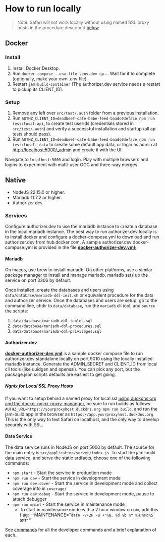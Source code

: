 # How to run locally

> Note: Safari will not work locally without using named SSL proxy hosts in the procedure described [below](#Ngnix-for-Local-SSL-Proxy-Hosts)

## Docker

### Install

1. Install Docker Desktop.
2. Run `docker compose --env-file .env.dev up` ... Wait for it to complete (optionally, make your own .env file).
3. Restart `jam-build-container` (The authorizer.dev service needs a restart to pickup its CLIENT_ID).

### Setup

1. Remove any left over `src/test/.auth` folder from a previous installation.
2. Run `AUTHZ_CLIENT_ID=deadbeef-cafe-babe-feed-baadc0deface npm run test:local:api`, to create test userids (credentials stored in `src/test/.auth`) and verify a successful installation and startup (all api tests should pass).
3. Run `AUTHZ_CLIENT_ID=deadbeef-cafe-babe-feed-baadc0deface npm run test:local:_data` to create some default app data, or login as admin at [http://localhost:5000/_admin](http://localhost:5000/_admin) and create it with the UI.

Navigate to `localhost:5000` and login. Play with multiple browsers and logins to experiment with multi-user OCC and three-way merges.

## Native

* NodeJS 22.15.0 or higher.
* Mariadb 11.7.2 or higher.
* Authorizer.dev.

### Services

Configure authorizer.dev to use the mariadb instance to create a database in the local mariadb instance. The best way to run authorizer.dev locally is to install docker and configure a docker-compose.yml to download and run authorizer.dev from hub.docker.com. A sample authorizer.dev docker-compose.yml is provided in the file [**docker-authorizer-dev.yml**](/docker-authorizer-dev.yml);

#### Mariadb

On macos, use brew to install mariadb. On other platforms, use a similar package manager to install and manage mariadb. mariadb sets up the service on port 3306 by default.

Once installed, create the databases and users using `data/database/mariadb-ddl-init.sh` or equivalent procedure for the data and authorizer service. Once the databases and users are setup, go to the command line, chdir to `data/database`, run the `mariadb` cli tool, and `source` the scripts:

1. `data/database/mariadb-ddl-tables.sql`
2. `data/database/mariadb-ddl-procedures.sql`
3. `data/database/mariadb-ddl-privileges.sql`

#### Authorizer.dev
[**docker-authorizer-dev.yml**](/docker-authorizer-dev.yml) is a sample docker compose file to run authorizer.dev standalone locally on port 9010 using the locally installed mariadb instance. Generate the ADMIN_SECRET and CLIENT_ID from local cli tools (like uuidgen and openssl). You can pick any port, but the package.json scripts defaults are easiest to get going.

##### Ngnix for Local SSL Proxy Hosts
If you want to setup behind a named proxy for local ssl [using duckdns.org and the docker nginx-proxy-mananger](https://notthebe.ee/blog/easy-ssl-in-homelab-dns01/), be sure to run builds as follows: `AUTHZ_URL=https://yourproxyhost.duckdns.org npm run build`, and run the jam-build app in the browser as `https://app.yourproxyhost.duckdns.org`. This is the only way to test Safari on localhost, and the only way to develop securely with SSL.

#### Data Service
The data service runs in NodeJS on port 5000 by default. The source for the main entry is `src/application/server/index.js`.
To start the jam-build data service, and serve the static artifacts, choose one of the following commands:

* `npm start` - Start the service in production mode
* `npm run dev` - Start the service in development mode
* `npm run dev:cover` - Start the service in development mode and collect coverage info in `coverage/`
* `npm run dev:debug` - Start the service in development mode, pause to attach debugger
* `npm run maint` - Start the service in maintenance mode
  * To start in maintenance mode with a 2 hour window on nix, add this flag: --MAINTENANCE="`date -v+2H -u +'%a, %d %b %Y %H:%M:%S GMT'`"

See [commands](docs/commands.md) for all the developer commands and a brief explanation of each.